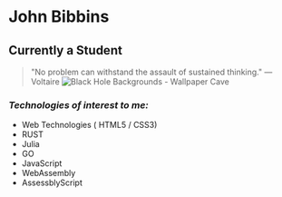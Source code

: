 # John Bibbins

## **Currently a Student**
> "No problem can withstand the assault of sustained thinking."
> — Voltaire
![Black Hole Backgrounds - Wallpaper Cave](https://user-images.githubusercontent.com/97813506/150710027-fd1979cb-1429-4c67-8467-d05cbe0d7d8f.jpg)
### ***Technologies of interest to me:***
- Web Technologies ( HTML5 / CSS3)
- RUST
- Julia
- GO
- JavaScript
- WebAssembly
- AssessblyScript
